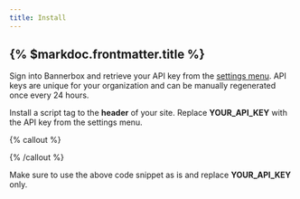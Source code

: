 ```yaml
---
title: Install 
---
```


## {% $markdoc.frontmatter.title %}
Sign into Bannerbox and retrieve your API key from the [settings menu](https://bannerbox.io/settings). API keys are unique for your organization and can be manually regenerated once every 24 hours.

Install a script tag to the **header** of your site. Replace **YOUR_API_KEY** with the API key from the settings menu.

{% callout %}
<script src="https://bannerbox.io/client/bannerbox.js?apikey=YOUR_API_KEY" id="bannerbox-client"></script>
{% /callout %}

Make sure to use the above code snippet as is and replace **YOUR_API_KEY** only.
